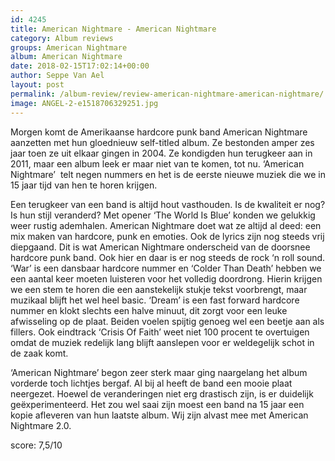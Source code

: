 ```yaml
---
id: 4245
title: American Nightmare - American Nightmare
category: Album reviews
groups: American Nightmare
album: American Nightmare
date: 2018-02-15T17:02:14+00:00
author: Seppe Van Ael
layout: post
permalink: /album-review/review-american-nightmare-american-nightmare/
image: ANGEL-2-e1518706329251.jpg
---
```

Morgen komt de Amerikaanse hardcore punk band American Nightmare aanzetten met hun gloednieuw self-titled album. Ze bestonden amper zes jaar toen ze uit elkaar gingen in 2004. Ze kondigden hun terugkeer aan in 2011, maar een album leek er maar niet van te komen, tot nu. ‘American Nightmare’  telt negen nummers en het is de eerste nieuwe muziek die we in 15 jaar tijd van hen te horen krijgen.

Een terugkeer van een band is altijd hout vasthouden. Is de kwaliteit er nog? Is hun stijl veranderd? Met opener ‘The World Is Blue’ konden we gelukkig weer rustig ademhalen. American Nightmare doet wat ze altijd al deed: een mix maken van hardcore, punk en emoties. Ook de lyrics zijn nog steeds vrij diepgaand. Dit is wat American Nightmare onderscheid van de doorsnee hardcore punk band. Ook hier en daar is er nog steeds de rock ‘n roll sound. ‘War’ is een dansbaar hardcore nummer en ‘Colder Than Death’ hebben we een aantal keer moeten luisteren voor het volledig doordrong. Hierin krijgen we een stem te horen die een aanstekelijk stukje tekst voorbrengt, maar muzikaal blijft het wel heel basic. ‘Dream’ is een fast forward hardcore nummer en klokt slechts een halve minuut, dit zorgt voor een leuke afwisseling op de plaat. Beiden voelen spijtig genoeg wel een beetje aan als fillers. Ook eindtrack ‘Crisis Of Faith’ weet niet 100 procent te overtuigen omdat de muziek redelijk lang blijft aanslepen voor er weldegelijk schot in de zaak komt.

‘American Nightmare’ begon zeer sterk maar ging naargelang het album vorderde toch lichtjes bergaf. Al bij al heeft de band een mooie plaat neergezet. Hoewel de veranderingen niet erg drastisch zijn, is er duidelijk geëxperimenteerd. Het zou wel saai zijn moest een band na 15 jaar een kopie afleveren van hun laatste album. Wij zijn alvast mee met American Nightmare 2.0.

score: 7,5/10

&nbsp;